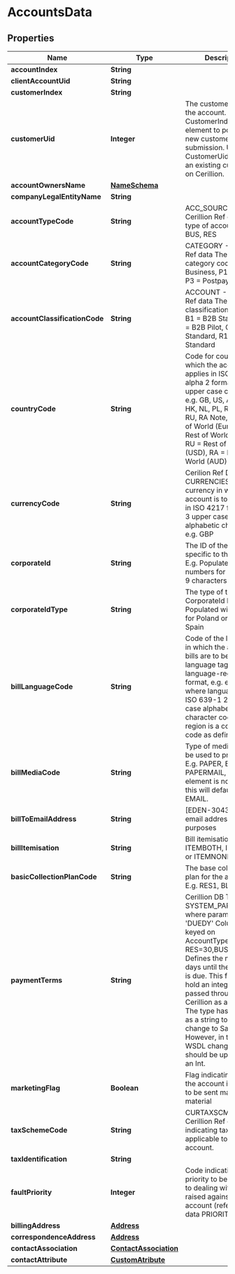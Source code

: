 
# AccountsData

## Properties
Name | Type | Description | Notes
------------ | ------------- | ------------- | -------------
**accountIndex** | **String** |  | 
**clientAccountUid** | **String** |  | 
**customerIndex** | **String** |  |  [optional]
**customerUid** | **Integer** | The customer owning the account.   Use the CustomerIndex element to point to a new customer in the submission.   Use the CustomerUid to point to an existing customer on Cerillion.  |  [optional]
**accountOwnersName** | [**NameSchema**](NameSchema.md) |  | 
**companyLegalEntityName** | **String** |  | 
**accountTypeCode** | **String** | ACC_SOURCE - Cerillion Ref data The type of account, e.g. BUS, RES  | 
**accountCategoryCode** | **String** | CATEGORY - Cerillion Ref data The account category code, e.g. FI &#x3D; Business, P1 &#x3D; Prepay, P3 &#x3D; Postpay  | 
**accountClassificationCode** | **String** | ACCOUNT - Cerillion Ref data The account classification code,e.g. B1 &#x3D; B2B Standard, B2 &#x3D; B2B Pilot, C1 &#x3D; CRIL Standard, R1 &#x3D; B2C Standard  | 
**countryCode** | **String** | Code for country to which the account applies in ISO 3166-1 alpha 2 format  – i.e. 2 upper case characters, e.g. GB, US, AU, DE, ES, HK, NL, PL, RW, RG, RU, RA Note, RW &#x3D; Rest of World (Euro), RG &#x3D; Rest of World (GBP), RU &#x3D; Rest of World (USD), RA &#x3D; Rest of World (AUD)  | 
**currencyCode** | **String** | Cerilion Ref Data&#x3D; CURRENCIES Code for currency in which account is to be billed in ISO 4217 form  – i.e. 3 upper case alphabetic characters, e.g. GBP  | 
**corporateId** | **String** | The ID of the company specific to the country E.g. Populated with 9 numbers for Poland or 9 characters for Spain  |  [optional]
**corporateIdType** | **String** | The type of the CorporateId E.g. Populated with Regon for Poland or CIF for Spain  |  [optional]
**billLanguageCode** | **String** | Code of the language in which the account&#39;s bills are to be printed language tag language-region format, e.g. en-GB, where language is an ISO 639-1 2 lower case alphabetic character code and region is a country code as defined above.  | 
**billMediaCode** | **String** | Type of media that will be used to produce bill. E.g. PAPER, EMAIL, PAPERMAIL, NOBILL If element is not supplied this will default to EMAIL.  |  [optional]
**billToEmailAddress** | **String** | [EDEN-3043] The email address for billing purposes  |  [optional]
**billItemisation** | **String** | Bill itemisation. One of&#x3D; ITEMBOTH, ITEMCSVO or ITEMNONE | 
**basicCollectionPlanCode** | **String** | The base collection plan for the account, E.g. RES1, BLUE, SME1 | 
**paymentTerms** | **String** | Cerillion DB Table- SYSTEM_PARAMETERS where param_code &#x3D; &#39;DUEDY&#39; Column is keyed on AccountTypeCode.e.g. RES&#x3D;30,BUS&#x3D;45 Defines the number of days until the payment is due. This field must hold an integer as it is passed through to Cerillion as an integer. The type has been left as a string to avoid a change to Salesforce. However, in the next WSDL change this should be updated to an Int.  | 
**marketingFlag** | **Boolean** | Flag indicating whether the account is allowed to be sent marketing material | 
**taxSchemeCode** | **String** | CURTAXSCMS - Cerillion Ref data Code indicating tax scheme applicable to the account.  | 
**taxIdentification** | **String** |  | 
**faultPriority** | **Integer** | Code indicating the priority to be assigned to dealing with faults raised against this account (reference data PRIORITY)  | 
**billingAddress** | [**Address**](Address.md) |  | 
**correspondenceAddress** | [**Address**](Address.md) |  |  [optional]
**contactAssociation** | [**ContactAssociation**](ContactAssociation.md) |  |  [optional]
**contactAttribute** | [**CustomAtribute**](CustomAtribute.md) |  |  [optional]



